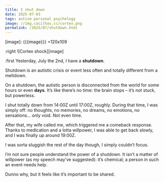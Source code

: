 ```yaml
---
title: I shut down
date: 2025-07-03
tags: autism personal psychology
image: //img.cacilhas.cc/cortex.png
permalink: /2025/07/shutdown.html
---
```

[image]: {{{image}}} =120x109

:right ![Cortex shock][image]

:first Yesterday, July the 2nd, I have a **shutdown**.

Shutdown is an autistic crisis or event less often and totally different from a
meltdown.

On a shutdown, the autistic person is disconnected from the world for some hours
or even **days**. It’s like there’s no time: the brain stops – it’s not stuck,
but powerless.

I shut totally down from 14:00Z until 17:00Z, roughly. During that time, I was
simply off: no thoughts, no memories, no dreams, no emotions, no sensations…
only void. Not even time.

After that, my wife called me, which triggered me a comeback response. Thanks
to medication and a lotta willpower, I was able to get back slowly, and I was
finally up around 19:00Z.

I was sorta sluggish the rest of the day though, I simply couldn’t focus.

I’m not sure people understand the power of a shutdown. It isn’t a matter of
willpower (as my speech may’ve suggested): it’s chemical; a person in such an
event needs help.

Dunno why, but it feels like it’s important to be shared.
